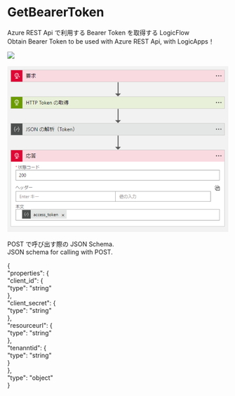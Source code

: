 # GetBearerToken

Azure REST Api で利用する Bearer Token を取得する LogicFlow<br />
Obtain Bearer Token to be used with Azure REST Api, with LogicApps！

<a href="https://portal.azure.com/#create/Microsoft.Template/uri/https%3A%2F%2Fraw.githubusercontent.com%2Fahf0124%2FLogicFlow-ja%2Fmaster%2FGetBearerToken%2FgetBearerToken.json" target="_blank">
    <img src="http://azuredeploy.net/deploybutton.png"/>
</a>

![LogicFlow](https://github.com/ahf0124/LogicFlow-ja/blob/master/GetBearerToken/GetBearerLogicFlow.png)

POST で呼び出す際の JSON Schema.<br />
JSON schema for calling with POST.

{<br />
  "properties": {<br />
    "client_id": {<br />
      "type": "string"<br />
    },<br />
    "client_secret": {<br />
      "type": "string"<br />
    },<br />
    "resourceurl": {<br />
      "type": "string"<br />
    },<br />
    "tenanntid": {<br />
      "type": "string"<br />
    }<br />
  },<br />
  "type": "object"<br />
}<br />
